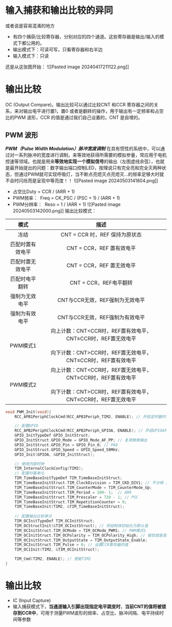 # 输入捕获和输出比较的异同
或者说是容易混淆的地方
* 有四个捕获/比较寄存器，分别对应的四个通道。这些寄存器是输出/输入的模式下都公用的。
* 输出模式下：可读可写，只看寄存器和右半边
* 输入模式下：只读


还是从这张图开始：
![[Pasted image 20240417211122.png]]

# 输出比较
OC (Output Compare)。输出比较可以通过比较CNT 和CCR 寄存器之间的关系，来对输出电平进行置1，置0 或者是翻转的操作，用于输出有一定频率和占空比的PWM 波形，CCR 的值是通过我们自己设置的，CNT 是自增的。
## PWM 波形
**_PWM（Pulse Width Modulation）脉冲宽度调制_** 在具有惯性的系统中，可以通过对一系列脉冲的宽度进行调制，来等效地获得所需要的模拟参量，常应用于电机控速等领域。也就是用来**等效地实现一个模拟信号**的输出（左图虚线余弦），也就是最开始提出的问题：数字输出端口控制LED，按理说只有完全亮和完全灭两种状态，但通过PWM就可实现呼吸灯，当不断点亮熄灭点亮熄灭...的频率足够大时就不会时闪烁而是呈现中等亮度！！
![[Pasted image 20240503141804.png]]
* 占空比Duty = CCR / (ARR + 1)
* PWM频率：  Freq = CK_PSC / (PSC + 1) / (ARR + 1)
* PWM分辨率：  Reso = 1 / (ARR + 1)
![[Pasted image 20240503142000.png]]
输出比较模式：

|    模式    |                                            描述                                            |     |
| :------: | :--------------------------------------------------------------------------------------: | --- |
|    冻结    |                                  CNT = CCR 时，REF 保持为原状态                                  |     |
| 匹配时置有效电平 |                                   CNT = CCR，REF 置有效电平                                    |     |
| 匹配时置无效电平 |                                   CNT = CCR，REF 置无效电平                                    |     |
| 匹配时电平翻转  |                                    CNT = CCR，REF电平翻转                                     |     |
| 强制为无效电平  |                                   CNT与CCR无效，REF强制为无效电平                                   |     |
| 强制为有效电平  |                                   CNT与CCR无效，REF强制为有效电平                                   |     |
|  PWM模式1  | 向上计数：CNT<CCR时，REF置有效电平，CNT≥CCR时，REF置无效电平<br><br>向下计数：CNT>CCR时，REF置无效电平，CNT≤CCR时，REF置有效电平 |     |
|  PWM模式2  | 向上计数：CNT<CCR时，REF置无效电平，CNT≥CCR时，REF置有效电平<br><br>向下计数：CNT>CCR时，REF置有效电平，CNT≤CCR时，REF置无效电平 |     |

```c
void PWM_Init(void){
    RCC_APB1PeriphClockCmd(RCC_APB1Periph_TIM2, ENABLE); // 开启定时器时钟

    // 配置GPIO
    RCC_APB2PeriphClockCmd(RCC_APB2Periph_GPIOA, ENABLE); // 开启GPIOA时钟
    GPIO_InitTypeDef GPIO_InitStruct;
    GPIO_InitStruct.GPIO_Mode = GPIO_Mode_AF_PP; // 复用推挽输出
    GPIO_InitStruct.GPIO_Pin = GPIO_Pin_0; // PA0
    GPIO_InitStruct.GPIO_Speed = GPIO_Speed_50MHz;
    GPIO_Init(GPIOA, &GPIO_InitStruct);

    // 使用内部时钟
    TIM_InternalClockConfig(TIM2);
    // 配置时基单元
    TIM_TimeBaseInitTypeDef TIM_TimeBaseInitStruct;
    TIM_TimeBaseInitStruct.TIM_ClockDivision = TIM_CKD_DIV1; // 不分频 用于滤波
    TIM_TimeBaseInitStruct.TIM_CounterMode = TIM_CounterMode_Up;
    TIM_TimeBaseInitStruct.TIM_Period = 100- 1;  // ARR
    TIM_TimeBaseInitStruct.TIM_Prescaler = 720 - 1; // PSC
    TIM_TimeBaseInitStruct.TIM_RepetitionCounter = 0;
    TIM_TimeBaseInit(TIM2, &TIM_TimeBaseInitStruct);
    
    // 配置输出比较单元
    TIM_OCInitTypeDef TIM_OCInitStruct;
    TIM_OCStructInit(&TIM_OCInitStruct); // 将结构体初始化为默认值
    TIM_OCInitStruct.TIM_OCMode = TIM_OCMode_PWM1; // PWM模式1
    TIM_OCInitStruct.TIM_OCPolarity = TIM_OCPolarity_High; // 极性就是高电平有效。如果是低电平有效，就是TIM_OCPolarity_Low
    TIM_OCInitStruct.TIM_OutputState = TIM_OutputState_Enable; 
    TIM_OCInitStruct.TIM_Pulse = 0; // 设置CCR寄存器的值
    TIM_OC1Init(TIM2, &TIM_OCInitStruct);

    TIM_Cmd(TIM2, ENABLE); // 使能TIM2
}
```
# 输出比较
* IC (Input Capture)
* 输入捕获模式下，**当通道输入引脚出现指定电平跳变时**，**当前CNT的值将被锁存到CCR中**，可用于测量PWM波形的频率、占空比、脉冲间隔、电平持续时间等参数